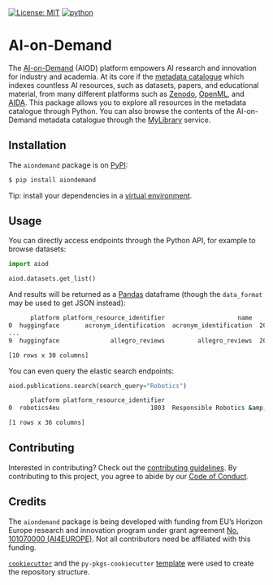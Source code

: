 [![License: MIT](https://img.shields.io/badge/License-MIT-yellow.svg)](https://opensource.org/licenses/MIT)
[![python](https://img.shields.io/badge/Python-3.11-3776AB.svg?style=flat&logo=python&logoColor=white)](https://www.python.org)

# AI-on-Demand 

The [AI-on-Demand](https://aiod.eu) (AIOD) platform empowers AI research and innovation for industry and academia. 
At its core if the [metadata catalogue](https://aiod.i3a.es) which indexes countless AI resources, such as datasets, papers, and educational material, 
from many different platforms such as [Zenodo](https://www.zenodo.org), [OpenML](https://www.openml.org), and [AIDA](https://https://www.i-aida.org/ai-educational-resources/).
This package allows you to explore all resources in the metadata catalogue through Python.
You can also browse the contents of the AI-on-Demand metadata catalogue through the [MyLibrary](https://mylibrary.aiod.eu) service.

## Installation
The `aiondemand` package is on [PyPI](https://pypi.org/project/aiondemand/):

```bash
$ pip install aiondemand
```

Tip: install your dependencies in a [virtual environment](https://realpython.com/python-virtual-environments-a-primer/).

## Usage
You can directly access endpoints through the Python API, for example to browse datasets:
```python
import aiod

aiod.datasets.get_list()
```
And results will be returned as a [Pandas](https://pandas.pydata.org/docs/getting_started/overview.html) dataframe (though the `data_format` may be used to get JSON instead):
```bash
      platform platform_resource_identifier                    name       date_published                                            same_as  is_accessible_for_free  ...  relevant_link  relevant_resource relevant_to research_area scientific_domain identifier
0  huggingface       acronym_identification  acronym_identification  2022-03-02T23:29:22  https://huggingface.co/datasets/acronym_identi...                    True  ...             []                 []          []            []                []          1
...
9  huggingface              allegro_reviews         allegro_reviews  2022-03-02T23:29:22    https://huggingface.co/datasets/allegro_reviews                    True  ...             []                 []          []            []                []         10

[10 rows x 30 columns]
```

You can even query the elastic search endpoints:
```python
aiod.publications.search(search_query="Robotics")
```
```bash
      platform platform_resource_identifier                                               name date_published                                            same_as is_accessible_for_free  ... relevant_resource relevant_to      research_area  scientific_domain  type  identifier
0  robotics4eu                         1803  Responsible Robotics &amp; non-tech barriers t...           None  https://www.robotics4eu.eu/publications/respon...                   None  ...                []          []  [other materials]  [other materials]  None           4

[1 rows x 36 columns]
```
## Contributing

Interested in contributing? Check out the [contributing guidelines](contributing.md).
By contributing to this project, you agree to abide by our [Code of Conduct](conduct.md).

## Credits

The `aiondemand` package is being developed with funding from EU’s Horizon Europe research and innovation program under grant agreement [No. 101070000 (AI4EUROPE)](https://cordis.europa.eu/project/id/101070000).
Not all contributors need be affiliated with this funding.

[`cookiecutter`](https://cookiecutter.readthedocs.io/en/latest/) and the `py-pkgs-cookiecutter` [template](https://github.com/py-pkgs/py-pkgs-cookiecutter) were used to create the repository structure.

